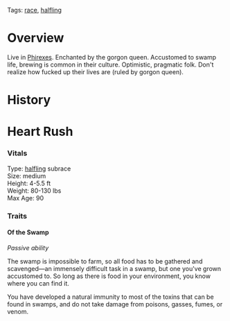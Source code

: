 Tags: [race](Races), [halfling](Halflings)

# Overview

Live in [Phirexes](Phirexes). Enchanted by the gorgon queen. Accustomed to swamp life, brewing is common in their culture. Optimistic, pragmatic folk. Don't realize how fucked up their lives are (ruled by gorgon queen).

# History

# Heart Rush

### Vitals
Type: [halfling](Halflings) subrace  
Size: medium  
Height: 4-5.5 ft  
Weight: 80-130 lbs  
Max Age: 90  

### Traits

#### Of the Swamp
*Passive ability*

The swamp is impossible to farm, so all food has to be gathered and scavenged—an immensely difficult task in a swamp, but one you've grown accustomed to. So long as there is food in your environment, you know where you can find it. 

You have developed a natural immunity to most of the toxins that can be found in swamps, and do not take damage from poisons, gasses, fumes, or venom. 
